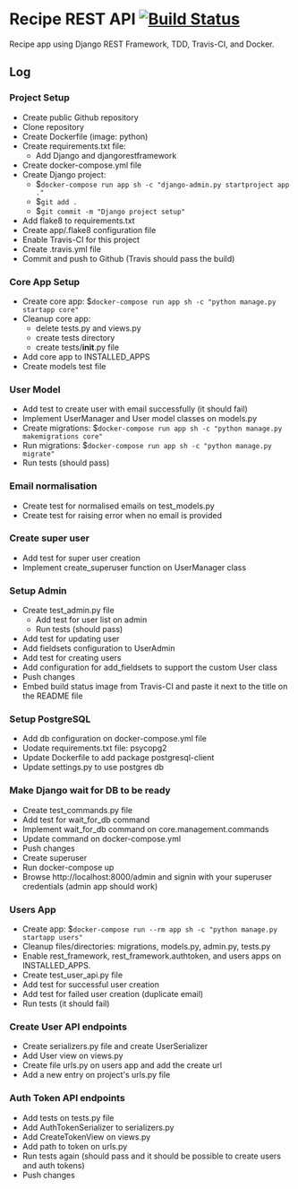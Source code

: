 # Recipe REST API [![Build Status](https://travis-ci.org/davidvartanian/recipe-rest-api.svg?branch=master)](https://travis-ci.org/davidvartanian/recipe-rest-api)
Recipe app using Django REST Framework, TDD, Travis-CI, and Docker.

## Log

### Project Setup
* Create public Github repository
* Clone repository
* Create Dockerfile (image: python)
* Create requirements.txt file:
  * Add Django and djangorestframework
* Create docker-compose.yml file
* Create Django project:
  * $`docker-compose run app sh -c "django-admin.py startproject app ."`
  * $`git add .`
  * $`git commit -m "Django project setup"`
* Add flake8 to requirements.txt
* Create app/.flake8 configuration file
* Enable Travis-CI for this project
* Create .travis.yml file
* Commit and push to Github (Travis should pass the build)

### Core App Setup
* Create core app: $`docker-compose run app sh -c "python manage.py startapp core"`
* Cleanup core app: 
  * delete tests.py and views.py
  * create tests directory 
  * create tests/__init__.py file
* Add core app to INSTALLED_APPS
* Create models test file

### User Model
* Add test to create user with email successfully (it should fail)
* Implement UserManager and User model classes on models.py
* Create migrations: $`docker-compose run app sh -c "python manage.py makemigrations core"`
* Run migrations: $`docker-compose run app sh -c "python manage.py migrate"`
* Run tests (should pass)

### Email normalisation
* Create test for normalised emails on test_models.py
* Create test for raising error when no email is provided

### Create super user
* Add test for super user creation
* Implement create_superuser function on UserManager class

### Setup Admin
* Create test_admin.py file
  * Add test for user list on admin
  * Run tests (should pass)
* Add test for updating user
* Add fieldsets configuration to UserAdmin
* Add test for creating users
* Add configuration for add_fieldsets to support the custom User class
* Push changes
* Embed build status image from Travis-CI and paste it next to the title on the README file

### Setup PostgreSQL
* Add db configuration on docker-compose.yml file
* Uodate requirements.txt file: psycopg2
* Update Dockerfile to add package postgresql-client
* Update settings.py to use postgres db

### Make Django wait for DB to be ready
* Create test_commands.py file
* Add test for wait_for_db command
* Implement wait_for_db command on core.management.commands
* Update command on docker-compose.yml
* Push changes
* Create superuser
* Run docker-compose up
* Browse http://localhost:8000/admin and signin with your superuser credentials (admin app should work)

### Users App
* Create app: $`docker-compose run --rm app sh -c "python manage.py startapp users"`
* Cleanup files/directories: migrations, models.py, admin.py, tests.py
* Enable rest_framework, rest_framework.authtoken, and users apps on INSTALLED_APPS.
* Create test_user_api.py file
* Add test for successful user creation
* Add test for failed user creation (duplicate email)
* Run tests (it should fail)

### Create User API endpoints
* Create serializers.py file and create UserSerializer
* Add User view on views.py
* Create file urls.py on users app and add the create url
* Add a new entry on project's urls.py file

### Auth Token API endpoints
* Add tests on tests.py file
* Add AuthTokenSerializer to serializers.py
* Add CreateTokenView on views.py
* Add path to token on urls.py
* Run tests again (should pass and it should be possible to create users and auth tokens)
* Push changes